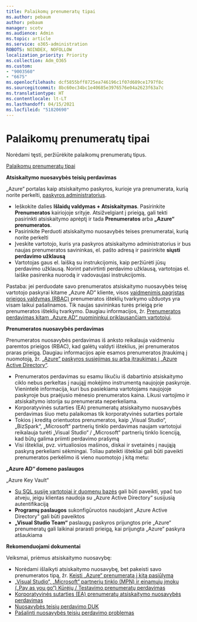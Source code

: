 ```yaml
---
title: Palaikomų prenumeratų tipai
ms.author: pebaum
author: pebaum
manager: scotv
ms.audience: Admin
ms.topic: article
ms.service: o365-administration
ROBOTS: NOINDEX, NOFOLLOW
localization_priority: Priority
ms.collection: Adm_O365
ms.custom:
- "9003560"
- "6675"
ms.openlocfilehash: dcf5855bff8725ea746196c1f07d689ce1797f8c
ms.sourcegitcommit: 8bc60ec34bc1e40685e3976576e04a2623f63a7c
ms.translationtype: HT
ms.contentlocale: lt-LT
ms.lasthandoff: 04/15/2021
ms.locfileid: "51820690"
---
```

# <a name="supported-subscription-types"></a>Palaikomų prenumeratų tipai

Norėdami tęsti, peržiūrėkite palaikomų prenumeratų tipus.

[Palaikomų prenumeratų tipai](https://docs.microsoft.com/azure/billing/billing-subscription-transfer?WT.mc_id=Portal-Microsoft_Azure_Support#supported-subscription-types)

**Atsiskaitymo nuosavybės teisių perdavimas**

„Azure“ portalas kaip atsiskaitymo paskyros, kurioje yra prenumerata, kurią norite perkelti, [paskyros administratorius](https://ms.portal.azure.com/).

- Ieškokite dalies **Išlaidų valdymas + Atsiskaitymas**. Pasirinkite **Prenumeratos** kairiojoje srityje. Atsižvelgiant į prieigą, gali tekti pasirinkti atsiskaitymo aprėptį ir tada **Prenumeratos** arba **„Azure“ prenumeratos**.
- Pasirinkite Perduoti atsiskaitymo nuosavybės teises prenumeratai, kurią norite perkelti
- Įveskite vartotojo, kuris yra paskyros atsiskaitymo administratorius ir bus naujas prenumeratos savininkas, el. pašto adresą ir pasirinkite **siųsti perdavimo užklausą**
- Vartotojas gaus el. laišką su instrukcijomis, kaip peržiūrėti jūsų perdavimo užklausą. Norint patvirtinti perdavimo užklausą, vartotojas el. laiške pasirenka nuorodą ir vadovaujasi instrukcijomis.

Pastaba: jei perduodate savo prenumeratos atsiskaitymo nuosavybės teisę vartotojo paskyrai kitame „Azure AD“ kliente, visos [vaidmenimis pagrįstas prieigos valdymas (RBAC)](https://docs.microsoft.com/azure/role-based-access-control/overview?WT.mc_id=Portal-Microsoft_Azure_Support) prenumeratos išteklių tvarkymo užduotys yra visam laikui pašalinamos. Tik naujas savininkas turės prieigą prie prenumeratos išteklių tvarkymo. Daugiau informacijos, žr. [Prenumeratos perdavimas kitam „Azure AD“ nuomininkui priklausančiam vartotojui](https://docs.microsoft.com/azure/active-directory/managed-identities-azure-resources/known-issues?WT.mc_id=Portal-Microsoft_Azure_Support).

**Prenumeratos nuosavybės perdavimas**

Prenumeratos nuosavybės perdavimas iš anksto reikalauja vaidmeniu paremtos prieigos (RBAC), kad galėtų valdyti išteklius, jei prenumeratos praras prieigą. Daugiau informacijos apie esamos prenumeratos įtraukimą į nuomotoją, žr. [„Azure“ paskyros susiejimas su arba įtraukimas į „Azure Active Directory“](https://docs.microsoft.com/azure/active-directory/fundamentals/active-directory-how-subscriptions-associated-directory?WT.mc_id=Portal-Microsoft_Azure_Support).

- Prenumeratos perdavimas su esamu likučiu iš dabartinio atsiskaitymo ciklo nebus perkeltas į naująjį mokėjimo instrumentą naujojoje paskyroje. Vienintelė informacija, kuri bus pasiekiama vartotojams naujojoje paskyroje bus praėjusio mėnesio prenumeratos kaina. Likusi vartojimo ir atsiskaitymo istorija su prenumerata neperkeliama.
- Korporatyvinės sutarties (EA) prenumeratų atsiskaitymo nuosavybės perdavimas šiuo metu palaikomas tik korporatyvinės sutarties portale
- Tokios į kreditą orientuotos prenumeratos, kaip „Visual Studio“, „BizSpark“, „Microsoft“ partnerių tinklo perdavimas naujam vartotojui reikalauja turėti „Visual Studio“ / „Microsoft“ partnerių tinklo licenciją, kad būtų galima priimti perdavimo prašymą
- Visi ištekliai, pvz. virtualiosios mašinos, diskai ir svetainės į naująją paskyrą perkeliami sėkmingai. Toliau pateikti ištekliai gali būti paveikti prenumeratos perkėlimo iš vieno nuomotojo į kitą metu:

**„Azure AD“ domeno paslaugos**

„Azure Key Vault“

- [Su SQL susiję vartotojai ir duomenų bazės](https://docs.microsoft.com/azure/sql-database/sql-database-aad-authentication-configure?WT.mc_id=Portal-Microsoft_Azure_Support) gali būti paveikti, ypač tuo atveju, jeigu klientas naudoja su „Azure Active Directory“ susijusią autentifikaciją
- **Programų paslaugos** sukonfigūruotos naudojant „Azure Active Directory“ gali būti paveiktos
- **„Visual Studio Team“** paslaugų paskyros prijungtos prie „Azure“ prenumeratų gali laikinai prarasti prieigą, kai prijungta „Azure“ paskyra atšaukiama

**Rekomenduojami dokumentai**

Veiksmai, priėmus atsiskaitymo nuosavybę:

- Norėdami išlaikyti atsiskaitymo nuosavybę, bet pakeisti savo prenumeratos tipą, žr. [Keisti „Azure“ prenumeratą į kitą pasiūlymą](https://docs.microsoft.com/azure/billing/billing-how-to-switch-azure-offer?WT.mc_id=Portal-Microsoft_Azure_Support)
- [„Visual Studio“, „Microsoft“ partnerių tinklo (MPN) ir einamųjų įmokų („Pay as you go“) Kūrėjų / Testavimo prenumeratų perdavimas](https://docs.microsoft.com/azure/billing/billing-subscription-transfer?WT.mc_id=Portal-Microsoft_Azure_Support#transferring-visual-studio-microsoft-partner-network-mpn-and-pay-as-you-go-devtest-subscriptions)
- [Korporatyvinės sutarties (EA) prenumeratų atsiskaitymo nuosavybės perdavimas](https://docs.microsoft.com/azure/billing/billing-subscription-transfer?WT.mc_id=Portal-Microsoft_Azure_Support#transfer-billing-ownership-of-enterprise-agreement-ea-subscriptions)
- [Nuosavybės teisių perdavimo DUK](https://docs.microsoft.com/azure/billing/billing-subscription-transfer?WT.mc_id=Portal-Microsoft_Azure_Support#frequently-asked-questions-faq-for-senders)
- [Pašalinti nuosavybės teisių perdavimo problemas](https://docs.microsoft.com/azure/billing/billing-subscription-transfer?WT.mc_id=Portal-Microsoft_Azure_Support#troubleshooting)